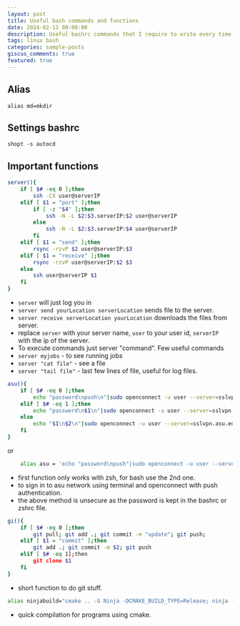 ```yaml
---
layout: post
title: Useful bash commands and functions
date: 2024-02-12 00:00:00
description: Useful bashrc commands that I require to write every time I create a new system.
tags: linux bash
categories: sample-posts
giscus_comments: true
featured: true
---
```


## Alias

`alias md=mkdir`

## Settings bashrc

`shopt -s autocd`

## Important functions


```bash
server(){
    if [ $# -eq 0 ];then
        ssh -CX user@serverIP
    elif [ $1 = "port" ];then
        if [ -z "$4" ];then
            ssh -N -L $2:$3.serverIP:$2 user@serverIP
        else
            ssh -N -L $2:$3.serverIP:$4 user@serverIP
        fi
    elif [ $1 = "send" ];then
        rsync -rzvP $2 user@serverIP:$3
    elif [ $1 = "receive" ];then
        rsync -rzvP user@serverIP:$2 $3
    else
        ssh user@serverIP $1
    fi
}
```

- `server` will just log you in
- `server send yourLocation serverLocation` sends file to the server.
- `server receive serverLocation yourLocation` downloads the files from server.
- replace `server` with your server name, `user` to your user id, `serverIP` with the ip of the server.
- To execute commands just server "command". Few useful commands
- `server myjobs` - to see running jobs
- `server "cat file"` - see a file
- `server "tail file"` - last few lines of file, useful for log files.


```bash
asu(){
    if [ $# -eq 0 ];then
        echo "password\npush\n"|sudo openconnect -u user --server=sslvpn.asu.edu
    elif [ $# -eq 1 ];then
        echo "password\n$1\n"|sudo openconnect -u user --server=sslvpn.asu.edu
    else
        echo "$1\n$2\n"|sudo openconnect -u user --server=sslvpn.asu.edu
    fi
}
```

or 

```bash
    alias asu = 'echo "password\npush"|sudo openconnect -u user --server=sslvpn.asu.edu'
```

- first function only works with zsh, for bash use the 2nd one.
- to sign in to asu network using terminal and openconnect with push authentication.
- the above method is unsecure as the password is kept in the bashrc or zshrc file.

```bash
gi(){
    if [ $# -eq 0 ];then
        git pull; git add .; git commit -m "update"; git push;
    elif [ $1 = "commit" ];then
        git add .; git commit -m $2; git push
    elif [ $# -eq 1];then
        git clone $1
    fi
}
```

- short function to do git stuff.

```bash
alias ninjabuild="cmake .. -G Ninja -DCMAKE_BUILD_TYPE=Release; ninja -j 30"
```

- quick compilation for programs using cmake.